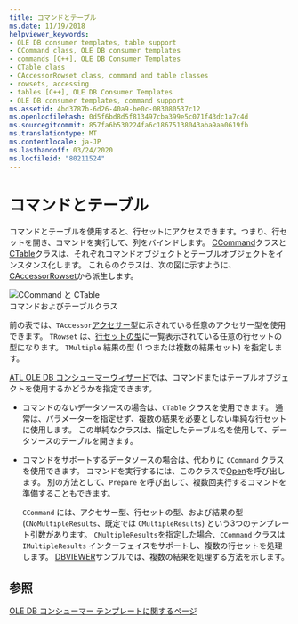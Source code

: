 ```yaml
---
title: コマンドとテーブル
ms.date: 11/19/2018
helpviewer_keywords:
- OLE DB consumer templates, table support
- CCommand class, OLE DB consumer templates
- commands [C++], OLE DB Consumer Templates
- CTable class
- CAccessorRowset class, command and table classes
- rowsets, accessing
- tables [C++], OLE DB Consumer Templates
- OLE DB consumer templates, command support
ms.assetid: 4bd3787b-6d26-40a9-be0c-083080537c12
ms.openlocfilehash: 0d5f6bd8d5f813497cba399e5c071f43dc1a7c4d
ms.sourcegitcommit: 857fa6b530224fa6c18675138043aba9aa0619fb
ms.translationtype: MT
ms.contentlocale: ja-JP
ms.lasthandoff: 03/24/2020
ms.locfileid: "80211524"
---
```

# <a name="commands-and-tables"></a>コマンドとテーブル

コマンドとテーブルを使用すると、行セットにアクセスできます。つまり、行セットを開き、コマンドを実行して、列をバインドします。 [CCommand](../../data/oledb/ccommand-class.md)クラスと[CTable](../../data/oledb/ctable-class.md)クラスは、それぞれコマンドオブジェクトとテーブルオブジェクトをインスタンス化します。 これらのクラスは、次の図に示すように、 [CAccessorRowset](../../data/oledb/caccessorrowset-class.md)から派生します。

![CCommand と CTable](../../data/oledb/media/vccommandstables.gif "CCommand および CTable")<br/>
コマンドおよびテーブルクラス

前の表では、`TAccessor`[アクセサー](../../data/oledb/accessors-and-rowsets.md)型に示されている任意のアクセサー型を使用できます。 `TRowset` は、[行セットの型](../../data/oledb/accessors-and-rowsets.md)に一覧表示されている任意の行セットの型になります。 `TMultiple` 結果の型 (1 つまたは複数の結果セット) を指定します。

[ATL OLE DB コンシューマーウィザード](../../atl/reference/atl-ole-db-consumer-wizard.md)では、コマンドまたはテーブルオブジェクトを使用するかどうかを指定できます。

- コマンドのないデータソースの場合は、`CTable` クラスを使用できます。 通常は、パラメーターを指定せず、複数の結果を必要としない単純な行セットに使用します。 この単純なクラスは、指定したテーブル名を使用して、データソースのテーブルを開きます。

- コマンドをサポートするデータソースの場合は、代わりに `CCommand` クラスを使用できます。 コマンドを実行するには、このクラスで[Open](../../data/oledb/ccommand-open.md)を呼び出します。 別の方法として、`Prepare` を呼び出して、複数回実行するコマンドを準備することもできます。

   `CCommand` には、アクセサー型、行セットの型、および結果の型 (`CNoMultipleResults`、既定では `CMultipleResults`) という3つのテンプレート引数があります。 `CMultipleResults`を指定した場合、`CCommand` クラスは `IMultipleResults` インターフェイスをサポートし、複数の行セットを処理します。 [DBVIEWER](https://github.com/Microsoft/VCSamples/tree/master/VC2010Samples/ATL/OLEDB/Consumer)サンプルでは、複数の結果を処理する方法を示します。

## <a name="see-also"></a>参照

[OLE DB コンシューマー テンプレートに関するページ](../../data/oledb/ole-db-consumer-templates-cpp.md)
